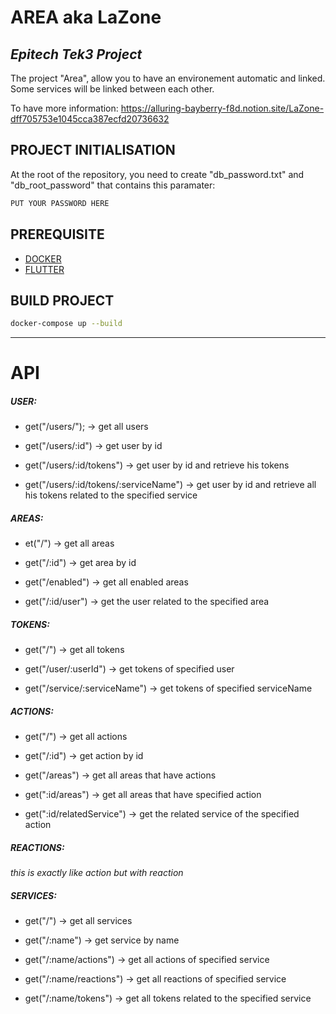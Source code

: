 # AREA aka LaZone
## _Epitech Tek3 Project_
The project "Area", allow you to have an environement automatic and linked.
Some services will be linked between each other.

To have more information: https://alluring-bayberry-f8d.notion.site/LaZone-dff705753e1045cca387ecfd20736632
## PROJECT INITIALISATION
At the root of the repository, you need to create "db_password.txt" and "db_root_password" that contains this paramater:
```txt
PUT YOUR PASSWORD HERE
```

## PREREQUISITE
 - [DOCKER](https://docs.docker.com/engine/install/ubuntu/)
 - [FLUTTER](https://docs.flutter.dev/get-started/install/linux)

## BUILD PROJECT
```sh
docker-compose up --build
```

_____________________________________
# API


##### USER:
- get("/users/"); -> get all users

- get("/users/:id") -> get user by id

- get("/users/:id/tokens") -> get user by id and retrieve his tokens

- get("/users/:id/tokens/:serviceName") -> get user by id and retrieve all his tokens related to the specified service

##### AREAS:
- et("/") -> get all areas

- get("/:id") -> get area by id

- get("/enabled") -> get all enabled areas 

- get("/:id/user") -> get the user related to the specified area

##### TOKENS:
- get("/") -> get all tokens

- get("/user/:userId") -> get tokens of specified user

- get("/service/:serviceName") -> get tokens of specified serviceName

##### ACTIONS:
- get("/") -> get all actions

- get("/:id") -> get action by id

- get("/areas") -> get all areas that have actions

- get(":id/areas") -> get all areas that have specified action

- get(":id/relatedService") -> get the related service of the specified action

##### REACTIONS:
*this is exactly like action but with reaction* 

##### SERVICES:
- get("/") -> get all services

- get("/:name") -> get service by name

- get("/:name/actions") -> get all actions of specified service

- get("/:name/reactions") -> get all reactions of specified service

- get("/:name/tokens") -> get all tokens related to the specified service